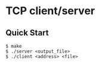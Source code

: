 # TCP client/server

## Quick Start
```console
$ make
$ ./server <output_file>
$ ./client <address> <file>
```

